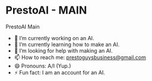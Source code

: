 # PrestoAI - MAIN

PrestoAI Main
- 🔭 I’m currently working on an AI.
- 🌱 I’m currently learning how to make an AI.
- 🤔 I’m looking for help with making an AI.
- 📫 How to reach me: prestoguysbusiness@gmail.com
- 😄 Pronouns: A/I (Yup.)
- ⚡ Fun fact: I am an account for an AI.
